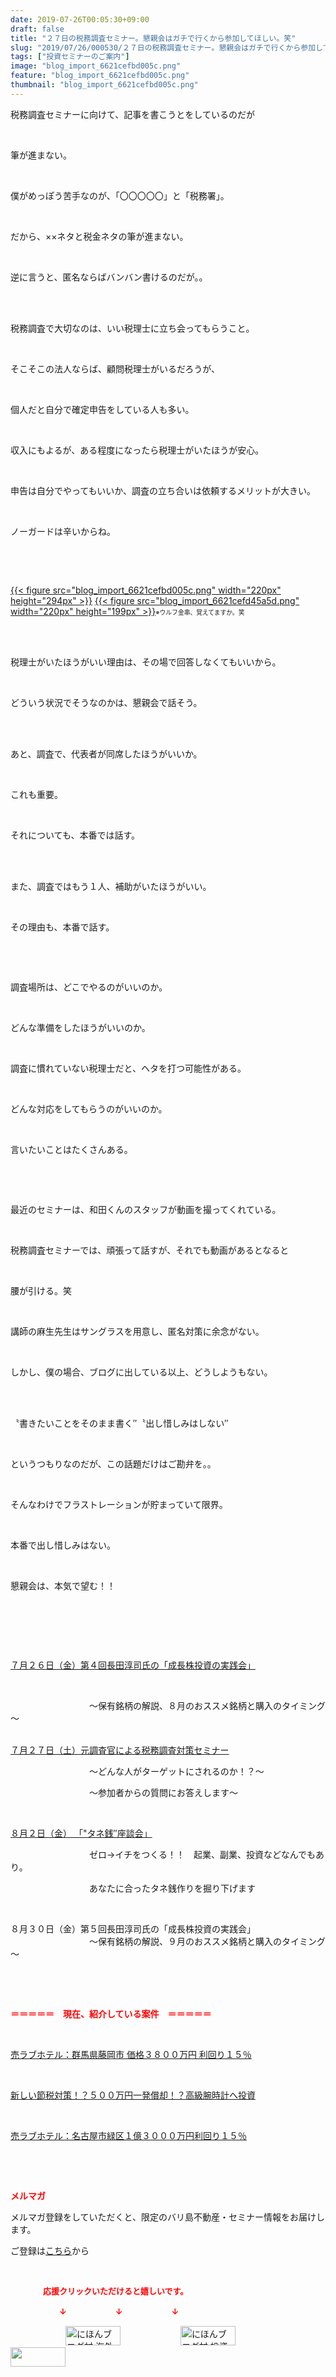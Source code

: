 ```yaml
---
date: 2019-07-26T00:05:30+09:00
draft: false
title: "２７日の税務調査セミナー。懇親会はガチで行くから参加してほしい。笑"
slug: "2019/07/26/000530/２７日の税務調査セミナー。懇親会はガチで行くから参加してほしい。笑"
tags: ["投資セミナーのご案内"]
image: "blog_import_6621cefbd005c.png"
feature: "blog_import_6621cefbd005c.png"
thumbnail: "blog_import_6621cefbd005c.png"
---
```

<p>税務調査セミナーに向けて、記事を書こうとをしているのだが</p><p> </p><p>筆が進まない。</p><p> </p><p>僕がめっぽう苦手なのが、「〇〇〇〇〇」と「税務署」。</p><p> </p><p>だから、××ネタと税金ネタの筆が進まない。</p><p> </p><p>逆に言うと、匿名ならばバンバン書けるのだが。。</p><p> </p><p><br/>税務調査で大切なのは、いい税理士に立ち会ってもらうこと。</p><p> </p><p>そこそこの法人ならば、顧問税理士がいるだろうが、</p><p> </p><p>個人だと自分で確定申告をしている人も多い。</p><p> </p><p>収入にもよるが、ある程度になったら税理士がいたほうが安心。</p><p> </p><p>申告は自分でやってもいいか、調査の立ち合いは依頼するメリットが大きい。</p><p> </p><p>ノーガードは辛いからね。</p><p> </p><p> </p><p><a href="blog_import_6621cefbd005c.png">{{< figure src="blog_import_6621cefbd005c.png" width="220px" height="294px" >}}</a> <a href="blog_import_6621cefd45a5d.png">{{< figure src="blog_import_6621cefd45a5d.png" width="220px" height="199px" >}}</a><span style="font-size: 0.7em;">※ウルフ金串、覚えてますか。笑</span></p><p> </p><p><br/>税理士がいたほうがいい理由は、その場で回答しなくてもいいから。</p><p> </p><p>どういう状況でそうなのかは、懇親会で話そう。</p><p> </p><p><br/>あと、調査で、代表者が同席したほうがいいか。</p><p> </p><p>これも重要。</p><p> </p><p>それについても、本番では話す。</p><p> </p><p><br/>また、調査ではもう１人、補助がいたほうがいい。</p><p> </p><p>その理由も、本番で話す。</p><p> </p><p> </p><p>調査場所は、どこでやるのがいいのか。</p><p> </p><p>どんな準備をしたほうがいいのか。</p><p> </p><p>調査に慣れていない税理士だと、ヘタを打つ可能性がある。</p><p> </p><p>どんな対応をしてもらうのがいいのか。</p><p> </p><p>言いたいことはたくさんある。</p><p> </p><p> </p><p>最近のセミナーは、和田くんのスタッフが動画を撮ってくれている。</p><p> </p><p>税務調査セミナーでは、頑張って話すが、それでも動画があるとなると</p><p> </p><p>腰が引ける。笑</p><p> </p><p>講師の麻生先生はサングラスを用意し、匿名対策に余念がない。</p><p> </p><p>しかし、僕の場合、ブログに出している以上、どうしようもない。</p><p> </p><p><br/>〝書きたいことをそのまま書く″〝出し惜しみはしない″</p><p> </p><p>というつもりなのだが、この話題だけはご勘弁を。。</p><p> </p><p>そんなわけでフラストレーションが貯まっていて限界。</p><p> </p><p>本番で出し惜しみはない。</p><p> </p><p>懇親会は、本気で望む！！</p><p> </p><p> </p><p> </p><p><a href="entry-12497099619.html" target="_blank">７月２６日（金）第４回長田淳司氏の「成長株投資の実践会」</a></p><p> </p><p>　　　　　　　　　～保有銘柄の解説、８月のおススメ銘柄と購入のタイミング～</p><p><br/><a href="entry-12489917228.html" target="_blank">７月２７日（土）元調査官による税務調査対策セミナー</a></p><p>　　　　　　　　　～どんな人がターゲットにされるのか！？～</p><p>　　　　　　　　　～参加者からの質問にお答えします～</p><p> </p><p><a href="entry-12490299208.html" target="_blank">８月２日（金） 「"タネ銭″座談会」</a></p><p>　　　　　　　　　ゼロ→イチをつくる！！　起業、副業、投資などなんでもあり。</p><p>　　　　　　　　　あなたに合ったタネ銭作りを掘り下げます</p><p> </p><p>８月３０日（金）第５回長田淳司氏の「成長株投資の実践会」<br/>　　　　　　　　　～保有銘柄の解説、９月のおススメ銘柄と購入のタイミング～</p><p> </p><p> </p><p><span style="font-weight: bold;"><span style="color: rgb(255, 0, 0);">＝＝＝＝＝　現在、紹介している案件　＝＝＝＝＝</span></span></p><p> </p><p><a href="entry-12497454744.html" target="_blank">売ラブホテル：群馬県藤岡市 価格３８００万円 利回り１５％</a></p><p> </p><p><a href="entry-12492433937.html" target="_blank">新しい節税対策！？５００万円一発償却！？高級腕時計へ投資</a></p><p> </p><p><a href="entry-12489345635.html" target="_blank">売ラブホテル：名古屋市緑区１億３０００万円利回り１５％</a></p><p> </p><p> </p><p><span style="font-weight: bold;"><span style="color: rgb(255, 0, 0);">メルマガ</span></span></p><p>メルマガ登録をしていただくと、限定のバリ島不動産・セミナー情報をお届けします。</p><p>ご登録は<a href="f9eeVI" target="_blank">こちら</a>から</p><p style="text-align: center;"> </p><p><font color="#ff0000" size="2"><strong>　　　　応援クリックいただけると嬉しいです。</strong></font></p><p><font color="#ff0000" size="2"><strong>　　　　　　↓　　　　　　↓　　　　　　↓</strong></font></p><p><a href="ranking.html?p_cid=01260127" id="&amp;blogmura_banner"><img alt="にほんブログ村 海外生活ブログ バリ島情報へ" border="0" height="31" src="data:image/svg+xml;charset=utf-8,%3Csvg%20xmlns%3D%22http%3A%2F%2Fwww.w3.org%2F2000%2Fsvg%22%20title%3D%22Placeholder%20for%20Images%22%20role%3D%22presentation%22%20viewBox%3D%220%200%2088%2031%22%20%2F%3E" width="88" data-src="//overseas.blogmura.com/bali/img/bali88_31.gif" style="aspect-ratio: auto 88 / 31;"/><noscript><img alt="にほんブログ村 海外生活ブログ バリ島情報へ" border="0" height="31" src="//overseas.blogmura.com/bali/img/bali88_31.gif" width="88"></noscript></a>  <a href="ranking.html?p_cid=01260127" id="&amp;blogmura_banner"><img alt="にほんブログ村 投資ブログ 不動産投資へ" border="0" height="31" src="data:image/svg+xml;charset=utf-8,%3Csvg%20xmlns%3D%22http%3A%2F%2Fwww.w3.org%2F2000%2Fsvg%22%20title%3D%22Placeholder%20for%20Images%22%20role%3D%22presentation%22%20viewBox%3D%220%200%2088%2031%22%20%2F%3E" width="88" data-src="//investment.blogmura.com/hudousantoushi/img/hudousantoushi88_31.gif" style="aspect-ratio: auto 88 / 31;"/><noscript><img alt="にほんブログ村 投資ブログ 不動産投資へ" border="0" height="31" src="//investment.blogmura.com/hudousantoushi/img/hudousantoushi88_31.gif" width="88"></noscript></a> <a href="link.php?1804582" title="人気ブログランキングへ"><img border="0" height="31" src="data:image/svg+xml;charset=utf-8,%3Csvg%20xmlns%3D%22http%3A%2F%2Fwww.w3.org%2F2000%2Fsvg%22%20title%3D%22Placeholder%20for%20Images%22%20role%3D%22presentation%22%20viewBox%3D%220%200%2088%2031%22%20%2F%3E" width="88" data-src="https://blog.with2.net/img/banner/banner_22.gif" style="aspect-ratio: auto 88 / 31;"/><noscript><img border="0" height="31" src="https://blog.with2.net/img/banner/banner_22.gif" width="88"></noscript></a></p>

